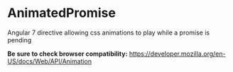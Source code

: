 # AnimatedPromise
Angular 7 directive allowing css animations to play while a promise is pending

**Be sure to check browser compatibility:** https://developer.mozilla.org/en-US/docs/Web/API/Animation
